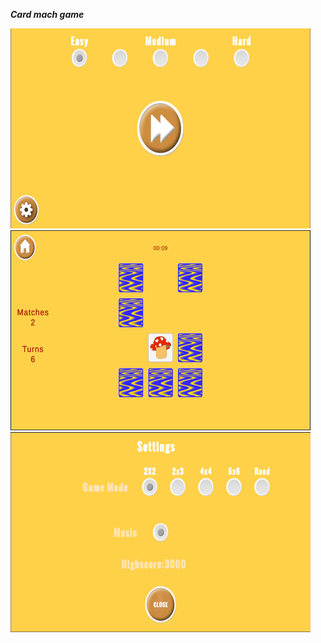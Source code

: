 ***Card mach game***


<!-- <img src="icon.jpg" width="324" height="324"> -->

<!-- <p align="center"> -->
  <img src="Images/sc_menu.png" width="480" height="320" >
  <img src="Images/sc_game.png" width="480" height="320" >
  <img src="Images/sc_settings.png" width="480" height="320" >
<!-- </p> -->
